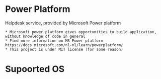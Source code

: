 # Power Platform 
Helpdesk service, provided by Microsoft Power platform

    * Microsoft power platform gives opportunities to build application, without knowledge of code in general
    * Find more information on MS Power platform https://docs.microsoft.com/nl-nl/learn/powerplatform/ 
    * This project is under MIT license (for some reason)
  
 
 # Supoorted OS
  
  

